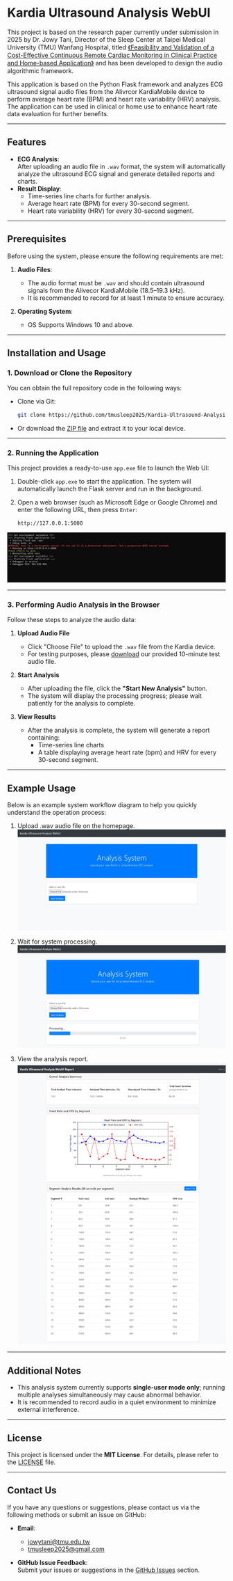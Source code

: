 # Kardia Ultrasound Analysis WebUI

This project is based on the research paper currently under submission in 2025 by Dr. Jowy Tani, Director of the Sleep Center at Taipei Medical University (TMU) Wanfang Hospital, titled [《Feasibility and Validation of a Cost-Effective Continuous Remote Cardiac Monitoring in Clinical Practice and Home-based Application》](#) and has been developed to design the audio algorithmic framework.

This application is based on the Python Flask framework and analyzes ECG ultrasound signal audio files from the Alivrcor KardiaMobile device to perform average heart rate (BPM) and heart rate variability (HRV) analysis. The application can be used in clinical or home use to enhance heart rate data evaluation for further benefits.

---

## Features

- **ECG Analysis**:  
   After uploading an audio file in `.wav` format, the system will automatically analyze the ultrasound ECG signal and generate detailed reports and charts.
- **Result Display**:  
   - Time-series line charts for further analysis.
   - Average heart rate (BPM) for every 30-second segment.
   - Heart rate variability (HRV) for every 30-second segment.

---

## Prerequisites

Before using the system, please ensure the following requirements are met:

1. **Audio Files**:  
   - The audio format must be `.wav` and should contain ultrasound signals from the Alivecor KardiaMobile (18.5–19.3 kHz).  
   - It is recommended to record for at least 1 minute to ensure accuracy.

2. **Operating System**:  
   - OS Supports Windows 10 and above.

---

## Installation and Usage

### 1. Download or Clone the Repository

You can obtain the full repository code in the following ways:

- Clone via Git:

   ```bash
   git clone https://github.com/tmusleep2025/Kardia-Ultrasound-Analysis-WebUI.git
   ```

- Or download the [ZIP file](https://github.com/tmusleep2025/Kardia-Ultrasound-Analysis-WebUI/releases/download/v0.3.0/app_v0.3.0.exe) and extract it to your local device.

---

### 2. Running the Application

This project provides a ready-to-use `app.exe` file to launch the Web UI:

1. Double-click `app.exe` to start the application. The system will automatically launch the Flask server and run in the background.
2. Open a web browser (such as Microsoft Edge or Google Chrome) and enter the following URL, then press `Enter`:

   ```
   http://127.0.0.1:5000
   ```

![System Startup Illustration](https://github.com/tmusleep2025/Kardia-Ultrasound-Analysis-WebUI/blob/main/images/System_Startup_Successful.png)

---

### 3. Performing Audio Analysis in the Browser

Follow these steps to analyze the audio data:

1. **Upload Audio File**  
   - Click "Choose File" to upload the `.wav` file from the Kardia device.  
   - For testing purposes, please [download](https://github.com/tmusleep2025/Kardia-Ultrasound-Analysis-WebUI/blob/main/Flask/audio_files/example_audio_10min.wav) our provided 10-minute test audio file.

2. **Start Analysis**  
   - After uploading the file, click the **"Start New Analysis"** button.  
   - The system will display the processing progress; please wait patiently for the analysis to complete.

3. **View Results**  
   - After the analysis is complete, the system will generate a report containing:  
      - Time-series line charts  
      - A table displaying average heart rate (bpm) and HRV for every 30-second segment.

---

## Example Usage

Below is an example system workflow diagram to help you quickly understand the operation process:

1. Upload .wav audio file on the homepage.
![Home](https://github.com/tmusleep2025/Kardia-Ultrasound-Analysis-WebUI/blob/main/images/Page_Home.png)

2. Wait for system processing.
![Progress](https://github.com/tmusleep2025/Kardia-Ultrasound-Analysis-WebUI/blob/main/images/Page_Progress.png)

3. View the analysis report.
![report](https://github.com/tmusleep2025/Kardia-Ultrasound-Analysis-WebUI/blob/main/images/Page_report.png)
---

## Additional Notes

- This analysis system currently supports **single-user mode only**; running multiple analyses simultaneously may cause abnormal behavior.
- It is recommended to record audio in a quiet environment to minimize external interference.

---

## License

This project is licensed under the **MIT License**. For details, please refer to the [LICENSE](LICENSE) file.

---

## Contact Us

If you have any questions or suggestions, please contact us via the following methods or submit an issue on GitHub:

- **Email**:  
   - [jowytani@tmu.edu.tw](mailto:jowytani@tmu.edu.tw)  
   - [tmusleep2025@gmail.com](mailto:tmusleep2025@gmail.com)

- **GitHub Issue Feedback**:  
   Submit your issues or suggestions in the [GitHub Issues](https://github.com/tmusleep2025/Kardia-Ultrasound-Analysis-WebUI/issues) section.
